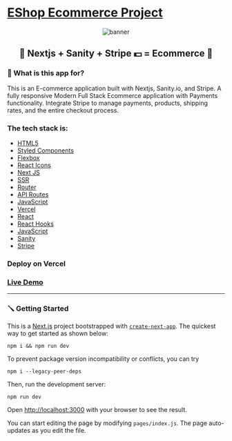 # [EShop Ecommerce Project](https://ecommerce-tawny-theta.vercel.app/)

<p align="center"> 
<img src="public/img/ecommerce.gif" alt="banner"/>
<h2 align="center">🎉 Nextjs + Sanity + Stripe 💵 = Ecommerce 🛒</h2>
</p>

### 🔎 What is this app for?
This is an E-commerce application built with Nextjs, Sanity.io, and Stripe. A fully responsive Modern Full Stack Ecommerce application with Payments functionality. Integrate Stripe to manage payments, products, shipping rates, and the entire checkout process.


###  The tech stack is:

- [HTML5](https://en.wikipedia.org/wiki/HTML5)
- [Styled Components](https://styled-components.com/)
- [Flexbox](https://en.wikipedia.org/wiki/CSS_Flexible_Box_Layout)
- [React Icons](https://react-icons.github.io/react-icons/)
- [Next JS](https://nextjs.org/)
- [SSR](https://nextjs.org/)
- [Router](https://nextjs.org/docs/api-reference/next/router)
- [API Routes](https://nextjs.org/docs/api-routes/introduction)
- [JavaScript](https://developer.mozilla.org/en-US/docs/Web/JavaScript)
- [Vercel](https://en.wikipedia.org/wiki/Vercel)
- [React](https://reactjs.org/)
- [React Hooks](https://reactjs.org/docs/hooks-faq.html#gatsby-focus-wrapper)
- [JavaScript](https://developer.mozilla.org/en-US/docs/Web/JavaScript)
- [Sanity](https://www.sanity.io/)
- [Stripe](https://stripe.com/)


###  Deploy on Vercel
###  [Live Demo](https://ecommerce-tawny-theta.vercel.app/)

---

### 🪛 Getting Started

This is a [Next.js](https://nextjs.org/) project bootstrapped with [`create-next-app`](https://github.com/vercel/next.js/tree/canary/packages/create-next-app). The quickest way to get started as shown below:

    npm i && npm run dev

To prevent package version incompatibility or conflicts, you can try

    npm i --legacy-peer-deps

Then, run the development server:

    npm run dev


Open [http://localhost:3000](http://localhost:3000) with your browser to see the result.

You can start editing the page by modifying `pages/index.js`. The page auto-updates as you edit the file.

